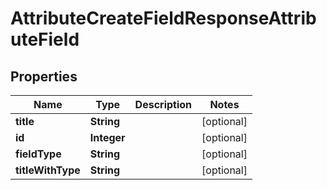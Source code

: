 

# AttributeCreateFieldResponseAttributeField


## Properties

| Name | Type | Description | Notes |
|------------ | ------------- | ------------- | -------------|
|**title** | **String** |  |  [optional] |
|**id** | **Integer** |  |  [optional] |
|**fieldType** | **String** |  |  [optional] |
|**titleWithType** | **String** |  |  [optional] |



